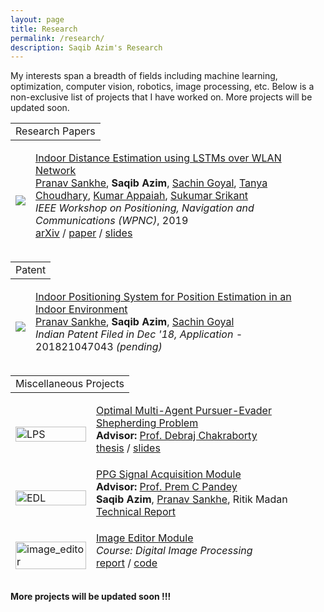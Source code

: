 ```yaml
---
layout: page
title: Research
permalink: /research/
description: Saqib Azim's Research
---
```


My interests span a breadth of fields including machine learning, optimization, computer vision, robotics, image processing, etc. Below is a non-exclusive list of projects that I have worked on. More projects will be updated soon.

<table width="100%" align="center" border="0" cellspacing="0"><tbody>
  <tr>
    <td>
      <heading>Research Papers</heading>
    </td>
  </tr>
</tbody></table>
<table style="width:100%;border:0px;border-spacing:0px;border-collapse:separate;margin-right:auto;margin-left:auto;margin-bottom:15px"><tbody>
	<tr>
	<td class="projectWallpaper">
      <div>
        <img src='{{ site.url }}/assets/images/lps.PNG'>
      </div>
      <script type="text/javascript">
        function inerf_start() {
          document.getElementById('inerf_image').style.opacity = "1";
        }
        function inerf_stop() {
          document.getElementById('inerf_image').style.opacity = "0";
        }
        inerf_stop()
      </script>
  </td>
	<td class="projectBody">
    <a href="https://arxiv.org/abs/2003.13991">
      <papertitle>Indoor Distance Estimation using LSTMs over WLAN Network</papertitle>
    </a>
    <br><span class="brHeight"></span>
    <div class="authorDetails">
      <a href="https://sabsathai.github.io/">Pranav Sankhe</a>,
      <strong>Saqib Azim</strong>, 
      <a href="https://saching007.github.io/">Sachin Goyal</a>,
      <a href="https://www.linkedin.com/in/tanya-choudhary-772660133/">Tanya Choudhary</a>,
      <a href="https://www.ee.iitb.ac.in/~akumar/">Kumar Appaiah</a>,
      <a href="https://www.sc.iitb.ac.in/~srikant/dokuwiki/doku.php/home">Sukumar Srikant</a>
      <br>
      <em>IEEE Workshop on Positioning, Navigation and Communications (WPNC)</em>, 2019
      <br><span class="brHeight"></span>
      <a href="https://arxiv.org/abs/2003.13991">arXiv</a> /
      <a href="https://ieeexplore.ieee.org/document/8970257">paper</a> /
      <a href="{{site.url}}/assets/pubs/HAIC2020_slides.pdf">slides</a>
    </div>
    <p></p>
    <!-- <p>Given an image of an object and a NeRF of that object, you can estimate that object's pose.
    </p> -->
  </td>
	</tr>
</tbody>
</table>

<table width="100%" align="center" border="0" cellspacing="0"><tbody>
  <tr>
    <td>
      <heading>Patent</heading>
    </td>
  </tr>
</tbody></table>
<table style="width:100%;border:0px;border-spacing:0px;border-collapse:separate;margin-right:auto;margin-left:auto;margin-bottom:15px"><tbody>
	<tr>
	<td class="projectWallpaper">
      <div>
        <img src='{{ site.url }}/assets/images/lps.PNG'>
      </div>
      <script type="text/javascript">
        function inerf_start() {
          document.getElementById('inerf_image').style.opacity = "1";
        }
        function inerf_stop() {
          document.getElementById('inerf_image').style.opacity = "0";
        }
        inerf_stop()
      </script>
  </td>
	<td class="projectBody">
    <a href="https://arxiv.org/abs/2003.13991">
      <papertitle>Indoor Positioning System for Position Estimation in an Indoor Environment</papertitle>
    </a>
    <br><span class="brHeight"></span>
    <div class="authorDetails">
      <a href="https://sabsathai.github.io/">Pranav Sankhe</a>,
      <strong>Saqib Azim</strong>, 
      <a href="https://saching007.github.io/">Sachin Goyal</a>
      <br>
      <em>Indian Patent Filed in Dec '18, Application - </em>201821047043 <em>(pending)</em>
    </div>
    <p></p>
    <!-- <p>Given an image of an object and a NeRF of that object, you can estimate that object's pose.
    </p> -->
  </td>
	</tr>
</tbody>
</table>

<table width="100%" align="center" border="0" cellspacing="0"><tbody>
  <tr>
    <td>
      <heading>Miscellaneous Projects</heading>
    </td>
  </tr>
</tbody></table>
<table style="width:100%;border:0px;border-spacing:0px;border-collapse:separate;margin-right:auto;margin-left:auto;margin-bottom:15px"><tbody>
	<tr>
	<td class="projectWallpaper">
      <a href="{{site.url}}/assets/pubs/btp_thesis.pdf" target="_blank">
        <img src='{{ site.url }}/assets/images/btp_wallpaper.png' alt="LPS" width="100%">
      </a>
      <script type="text/javascript">
        function inerf_start() {
          document.getElementById('inerf_image').style.opacity = "1";
        }
        function inerf_stop() {
          document.getElementById('inerf_image').style.opacity = "0";
        }
        inerf_stop()
      </script>
  </td>
	<td class="projectBody">
    <a href="{{site.url}}/assets/pubs/btp_thesis.pdf">
      <papertitle>Optimal Multi-Agent Pursuer-Evader Shepherding Problem</papertitle>
    </a>
    <br><span class="brHeight"></span>
    <div class="authorDetails">
    <strong>Advisor: </strong>
    <a href="https://www.ee.iitb.ac.in/wiki/faculty/dc">Prof. Debraj Chakraborty</a>
    <br><span class="brHeight"></span>
    <a href="{{site.url}}/assets/pubs/btp_thesis.pdf">thesis</a> /
    <a href="{{site.url}}/assets/pubs/btp_presentation.pdf">slides</a>
    </div>
    <p></p>
    <!-- <p>Given an image of an object and a NeRF of that object, you can estimate that object's pose.
    </p> -->
  </td>
	</tr>
	<tr>
	<td class="projectWallpaper">
      <div>
        <img src='{{ site.url }}/assets/images/edl_wallpaper.png' alt="EDL" width="100%">
      </div>
      <script type="text/javascript">
        function inerf_start() {
          document.getElementById('inerf_image').style.opacity = "1";
        }
        function inerf_stop() {
          document.getElementById('inerf_image').style.opacity = "0";
        }
        inerf_stop()
      </script>
  </td>
	<td class="projectBody">
    <a href="{{site.url}}/assets/pubs/edl_report.pdf">
      <papertitle>PPG Signal Acquisition Module</papertitle>
    </a>
    <br><span class="brHeight"></span>
    <div class="authorDetails">
      <strong>Advisor: </strong>
      <a href="https://www.ee.iitb.ac.in/~pcpandey/">Prof. Prem C Pandey</a>
      <br>
      <strong>Saqib Azim</strong>,
      <a href="https://sabsathai.github.io/">Pranav Sankhe</a>,
      Ritik Madan
      <br><span class="brHeight"></span>
      <a href="{{site.url}}/assets/pubs/edl_report.pdf">Technical Report</a>
    </div>
    <p></p>
    <!-- <p>Given an image of an object and a NeRF of that object, you can estimate that object's pose.
    </p> -->
  </td>
	</tr>
	<tr>
	<td class="projectWallpaper">
      <div>
        <img src='{{ site.url }}/assets/images/image_editor_wallpaper.png' alt="image_editor" width="100%">
      </div>
      <script type="text/javascript">
        function inerf_start() {
          document.getElementById('inerf_image').style.opacity = "1";
        }
        function inerf_stop() {
          document.getElementById('inerf_image').style.opacity = "0";
        }
        inerf_stop()
      </script>
  </td>
	<td class="projectBody">
    <a href="{{site.url}}/assets/pubs/image_editor_report.pdf">
      <papertitle>Image Editor Module</papertitle>
    </a>
    <br><span class="brHeight"></span>
    <div class="authorDetails">
      <!-- <strong>Advisor: </strong> -->
      <!-- <a href="https://www.ee.iitb.ac.in/~pcpandey/">Prof. Prem C Pandey</a> -->
      <!-- <br> -->
      <!-- <strong>Saqib Azim</strong>, -->
      <!-- <a href="https://sabsathai.github.io/">Pranav Sankhe</a>, -->
      <!-- Ritik Madan -->
      <em>Course: Digital Image Processing</em>
      <br><span class="brHeight"></span>
      <a href="{{site.url}}/assets/pubs/image_editor_report.pdf">report</a> /
      <a href="https://github.com/saqib1707/Image-Editor">code</a>
    </div>
    <p></p>
    <!-- <p>Given an image of an object and a NeRF of that object, you can estimate that object's pose.
    </p> -->
  </td>
	</tr>
</tbody>
</table>

**More projects will be updated soon !!!**
